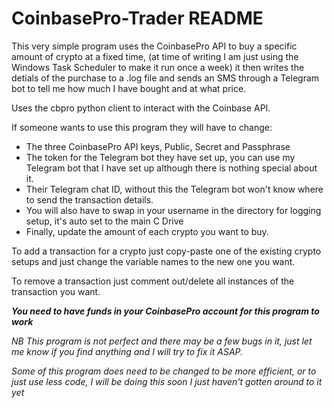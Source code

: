 # CoinbasePro-Trader README

This very simple program uses the CoinbasePro API to buy a specific amount of crypto at a fixed time, (at time of 
writing I am just using the Windows Task Scheduler to make it run once a week) it then writes the detials of the 
purchase to a .log file and sends an SMS through a Telegram bot to tell me how much I have bought and at what
price.

Uses the cbpro python client to interact with the Coinbase API.

If someone wants to use this program they will have to change:
* The three CoinbasePro API keys, Public, Secret and Passphrase
* The token for the Telegram bot they have set up, you can use my Telegram bot that I have set up although there
is nothing special about it.
* Their Telegram chat ID, without this the Telegram bot won't know where to send the transaction details.  
* You will also have to swap in your username in the directory for logging setup, it's auto set to the main C
Drive
* Finally, update the amount of each crypto you want to buy. 
  
To add a transaction for a crypto just copy-paste one of the existing crypto setups and just change the variable
names to the new one you want.

To remove a transaction just comment out/delete all instances of the transaction you want.

***You need to have funds in your CoinbasePro account for this program to work***

*NB This program is not perfect and there may be a few bugs in it, just let me know if you find anything and
I will try to fix it ASAP.*

*Some of this program does need to be changed to be more efficient, or to just use less code, I will be doing 
this soon I just haven't gotten around to it yet*